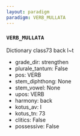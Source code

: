 ```yaml
---
layout: paradigm
paradigm: VERB_MULLATA
---
```

### ` VERB_MULLATA `

Dictionary class73 back l~t
* grade_dir: strengthen
* plurale_tantum: False
* pos: VERB
* stem_diphthong: None
* stem_vowel: None
* upos: VERB
* harmony: back
* kotus_av: I
* kotus_tn: 73
* clitics: False
* possessive: False
